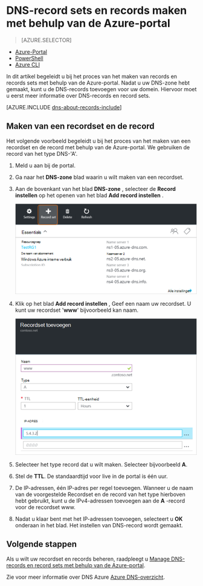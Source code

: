 <properties
   pageTitle="Een recordset en records voor een DNS-Zone met behulp van de Azure portal maken | Microsoft Azure"
   description="Het maken van hostrecords voor Azure DNS en record sets en records met behulp van de Azure portal maken"
   services="dns"
   documentationCenter="na"
   authors="sdwheeler"
   manager="carmonm"
   editor=""
   tags="azure-resource-manager"/>

<tags
   ms.service="dns"
   ms.devlang="na"
   ms.topic="article"
   ms.tgt_pltfrm="na"
   ms.workload="infrastructure-services"
   ms.date="08/16/2016"
   ms.author="sewhee"/>



# <a name="create-dns-record-sets-and-records-by-using-the-azure-portal"></a>DNS-record sets en records maken met behulp van de Azure-portal


> [AZURE.SELECTOR]
- [Azure-Portal](dns-getstarted-create-recordset-portal.md)
- [PowerShell](dns-getstarted-create-recordset.md)
- [Azure CLI](dns-getstarted-create-recordset-cli.md)


In dit artikel begeleidt u bij het proces van het maken van records en records sets met behulp van de Azure-portal. Nadat u uw DNS-zone hebt gemaakt, kunt u de DNS-records toevoegen voor uw domein. Hiervoor moet u eerst meer informatie over DNS-records en record sets.

[AZURE.INCLUDE [dns-about-records-include](../../includes/dns-about-records-include.md)]


## <a name="create-a-record-set-and-record"></a>Maken van een recordset en de record

Het volgende voorbeeld begeleidt u bij het proces van het maken van een recordset en de record met behulp van de Azure-portal. We gebruiken de record van het type DNS-'A'.

1. Meld u aan bij de portal.

2. Ga naar het **DNS-zone** blad waarin u wilt maken van een recordset.

3. Aan de bovenkant van het blad **DNS-zone** , selecteer de **Record instellen** op het openen van het blad **Add record instellen** .

    ![Nieuwe recordset](./media/dns-getstarted-create-recordset-portal/newrecordset500.png)

4. Klik op het blad **Add record instellen** , Geef een naam uw recordset. U kunt uw recordset '**www**' bijvoorbeeld kan naam.

    ![Recordset toevoegen](./media/dns-getstarted-create-recordset-portal/addrecordset500.png)

5. Selecteer het type record dat u wilt maken. Selecteer bijvoorbeeld **A**.

6. Stel de **TTL**. De standaardtijd voor live in de portal is één uur.

7. De IP-adressen, één IP-adres per regel toevoegen. Wanneer u de naam van de voorgestelde Recordset en de record van het type hierboven hebt gebruikt, kunt u de IPv4-adressen toevoegen aan de **A** -record voor de recordset www.

8. Nadat u klaar bent met het IP-adressen toevoegen, selecteert u **OK** onderaan in het blad. Het instellen van DNS-record wordt gemaakt.


## <a name="next-steps"></a>Volgende stappen

Als u wilt uw recordset en records beheren, raadpleegt u [Manage DNS-records en record sets met behulp van de Azure-portal](dns-operations-recordsets-portal.md).

Zie voor meer informatie over DNS Azure [Azure DNS-overzicht](dns-overview.md).
